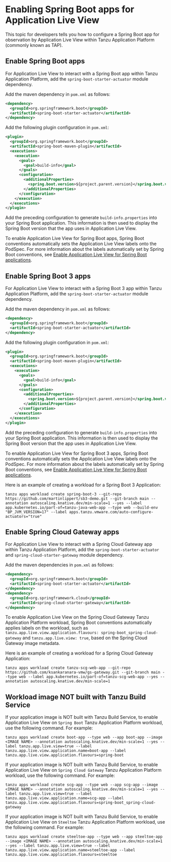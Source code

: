 # Enabling Spring Boot apps for Application Live View

This topic for developers tells you how to configure a Spring Boot app for observation by
Application Live View within Tanzu Application Platform (commonly known as TAP).

## Enable Spring Boot apps

For Application Live View to interact with a Spring Boot app within Tanzu Application Platform,
add the `spring-boot-starter-actuator` module dependency.

Add the maven dependency in `pom.xml` as follows:

```xml
<dependency>
  <groupId>org.springframework.boot</groupId>
  <artifactId>spring-boot-starter-actuator</artifactId>
</dependency>
```

Add the following plugin configuration in `pom.xml`:

```xml
<plugin>
  <groupId>org.springframework.boot</groupId>
  <artifactId>spring-boot-maven-plugin</artifactId>
  <executions>
    <execution>
      <goals>
        <goal>build-info</goal>
      </goals>
      <configuration>
        <additionalProperties>
          <spring.boot.version>${project.parent.version}</spring.boot.version>
        </additionalProperties>
      </configuration>
    </execution>
  </executions>
</plugin>
```

Add the preceding configuration to generate `build-info.properties` into your Spring Boot application.
This information is then used to display the Spring Boot version that the app uses in Application Live View.

To enable Application Live View for Spring Boot apps, Spring Boot conventions automatically sets
the Application Live View labels onto the PodSpec.
For more information about the labels automatically set by Spring Boot conventions, see
[Enable Application Live View for Spring Boot applications](../../spring-boot-conventions/enabling-app-live-view.hbs.md).

## Enable Spring Boot 3 apps

For Application Live View to interact with a Spring Boot 3 app within Tanzu Application Platform,
add the `spring-boot-starter-actuator` module dependency.

Add the maven dependency in `pom.xml` as follows:

```xml
<dependency>
  <groupId>org.springframework.boot</groupId>
  <artifactId>spring-boot-starter-actuator</artifactId>
</dependency>
```

Add the following plugin configuration in `pom.xml`:

```xml
<plugin>
  <groupId>org.springframework.boot</groupId>
  <artifactId>spring-boot-maven-plugin</artifactId>
  <executions>
    <execution>
      <goals>
        <goal>build-info</goal>
      </goals>
      <configuration>
        <additionalProperties>
          <spring.boot.version>${project.parent.version}</spring.boot.version>
        </additionalProperties>
      </configuration>
    </execution>
  </executions>
</plugin>
```

Add the preceding configuration to generate `build-info.properties` into your Spring Boot application.
This information is then used to display the Spring Boot version that the app uses in Application Live View.

To enable Application Live View for Spring Boot 3 apps, Spring Boot conventions automatically sets
the Application Live View labels onto the PodSpec.
For more information about the labels automatically set by Spring Boot conventions, see
[Enable Application Live View for Spring Boot applications](../../spring-boot-conventions/enabling-app-live-view.hbs.md).

Here is an example of creating a workload for a Spring Boot 3 Application:

```console
tanzu apps workload create spring-boot-3 --git-repo https://github.com/martinlippert/sb3-demo.git --git-branch main --annotation autoscaling.knative.dev/min-scale=1 --yes --label app.kubernetes.io/part-of=tanzu-java-web-app --type web --build-env "BP_JVM_VERSION=17" --label apps.tanzu.vmware.com/auto-configure-actuators="true"
```

## Enable Spring Cloud Gateway apps

For Application Live View to interact with a Spring Cloud Gateway app within Tanzu Application Platform,
add the `spring-boot-starter-actuator` and `spring-cloud-starter-gateway` module dependency.

Add the maven dependencies in `pom.xml` as follows:

```xml
<dependency>
  <groupId>org.springframework.boot</groupId>
  <artifactId>spring-boot-starter-actuator</artifactId>
</dependency>
<dependency>
  <groupId>org.springframework.cloud</groupId>
  <artifactId>spring-cloud-starter-gateway</artifactId>
</dependency>
```

To enable Application Live View on the Spring Cloud Gateway Tanzu Application Platform workload, Spring Boot conventions automatically applies labels on the workload, such as `tanzu.app.live.view.application.flavours: spring-boot_spring-cloud-gateway` and `tanzu.app.live.view: true`, based on the Spring Cloud Gateway image metadata.

Here is an example of creating a workload for a Spring Cloud Gateway Application:

```console
tanzu apps workload create tanzu-scg-web-app --git-repo https://github.com/ksankaranara-vmw/gs-gateway.git --git-branch main --type web --label app.kubernetes.io/part-of=tanzu-scg-web-app --yes --annotation autoscaling.knative.dev/min-scale=1
```

## Workload image NOT built with Tanzu Build Service

If your application image is NOT built with Tanzu Build Service, to enable Application Live View on `Spring Boot` Tanzu Application Platform workload, use the following command. For example:

```console
tanzu apps workload create boot-app --type web --app boot-app --image <IMAGE NAME> --annotation autoscaling.knative.dev/min-scale=1 --yes --label tanzu.app.live.view=true --label tanzu.app.live.view.application.name=boot-app --label tanzu.app.live.view.application.flavours=spring-boot
```

If your application image is NOT built with Tanzu Build Service, to enable Application Live View on `Spring Cloud Gateway` Tanzu Application Platform workload, use the following command. For example:

```console
tanzu apps workload create scg-app --type web --app scg-app --image <IMAGE NAME> --annotation autoscaling.knative.dev/min-scale=1 --yes --label tanzu.app.live.view=true --label tanzu.app.live.view.application.name=scg-app --label tanzu.app.live.view.application.flavours=spring-boot_spring-cloud-gateway
```

If your application image is NOT built with Tanzu Build Service, to enable Application Live View on `Steeltoe` Tanzu Application Platform workload, use the following command. For example:

```console
tanzu apps workload create steeltoe-app --type web --app steeltoe-app --image <IMAGE NAME> --annotation autoscaling.knative.dev/min-scale=1 --yes --label tanzu.app.live.view=true --label tanzu.app.live.view.application.name=steeltoe-app --label tanzu.app.live.view.application.flavours=steeltoe
```
